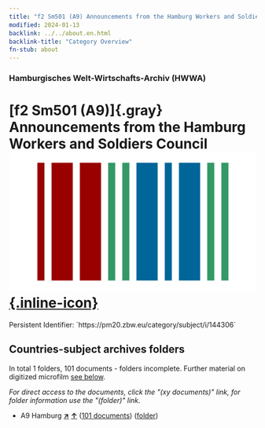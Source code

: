 ```yaml
---
title: "f2 Sm501 (A9) Announcements from the Hamburg Workers and Soldiers Council"
modified: 2024-01-13
backlink: ../../about.en.html
backlink-title: "Category Overview"
fn-stub: about
---
```


### Hamburgisches Welt-Wirtschafts-Archiv (HWWA)

# [f2 Sm501 (A9)]{.gray}&#8201; Announcements from the Hamburg Workers and Soldiers Council &#160; [![Wikidata](/images/Wikidata-logo.svg "Wikidata"){.inline-icon}](http://www.wikidata.org/entity/Q104699330)

<div class="hint">Persistent Identifier: `https://pm20.zbw.eu/category/subject/i/144306`</div>







## Countries-subject archives folders







In total 1 folders, 101 documents - folders incomplete. Further material on digitized microfilm [see below](#filmsections).

_For direct access to the documents, click the "(xy documents)" link, for folder information use the "(folder)" link._


- A9 Hamburg [**&nearr;**](../../../geo/i/140905/about.en.html "Hamburg (all folders)") [**&uarr;**](../../../geo/about.en.html#A9 "Country category system") (<a href="https://pm20.zbw.eu/iiifview/folder/sh/140905,144306" title="about: Hamburg : Announcements from the Hamburg Workers and Soldiers Council" target="_blank">101 documents</a>) ([folder](../../../../folder/sh/1409xx/140905/1443xx/144306/about.en.html))



<a id="filmsections" />













